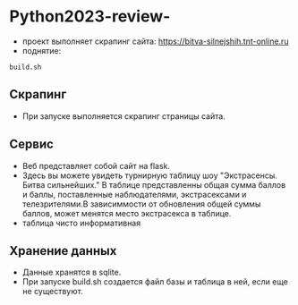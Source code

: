 # Python2023-review-

- проект выполняет скрапинг сайта: https://bitva-silnejshih.tnt-online.ru
- поднятие: 
```
build.sh
```
## Скрапинг
- При запуске выполняется скрапинг страницы сайта.


## Сервис
- Веб представляет собой сайт на flask.
- Здесь вы можете увидеть турнирную таблицу шоу "Экстрасенсы. Битва сильнейших." В таблице представленны общая сумма баллов и баллы, поставленные наблюдателями, экстрасексами и телезрителями.В зависиммости от обновления общей суммы баллов, может менятся место экстрасекса в таблице.
- таблица чисто информативная

## Хранение данных
- Данные хранятся в sqlite. 
- При запуске build.sh создается файл базы и таблица в ней, если еще не существуют.
